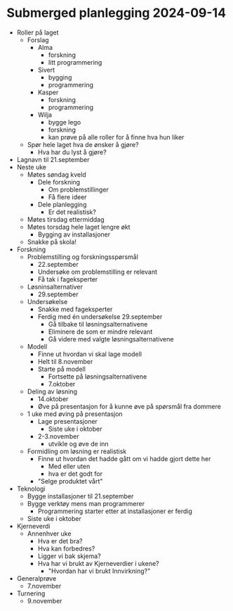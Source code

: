 # Submerged planlegging 2024-09-14

* Roller på laget
	* Forslag
		* Alma
			* forskning
			* litt programmering
		* Sivert
			* bygging
			* programmering
		* Kasper
			* forskning
			* programmering
		* Wilja
			* bygge lego
			* forskning
			* kan prøve på alle roller for å finne hva hun liker
	* Spør hele laget hva de ønsker å gjøre?
		* Hva har du lyst å gjøre?
* Lagnavn til 21.september
* Neste uke
	* Møtes søndag kveld
		* Dele forskning
			* Om problemstillinger
			* Få flere ideer
		* Dele planlegging
			* Er det realistisk?
	* Møtes tirsdag ettermiddag
	* Møtes torsdag hele laget lengre økt
		* Bygging av installasjoner
	* Snakke på skola!
* Forskning
	* Problemstilling og forskningsspørsmål
		* 22.september
		* Undersøke om problemstilling er relevant
		* Få tak i fageksperter
	* Løsninsalternativer
		* 29.september
	* Undersøkelse
		* Snakke med fageksperter
		* Ferdig med én undersøkelse 29.september
			* Gå tilbake til løsningsalternativene
			* Eliminere de som er mindre relevant
			* Gå videre med valgte løsningsalternativene
	* Modell
		* Finne ut hvordan vi skal lage modell
		* Helt til 8.november
		* Starte på modell
			* Fortsette på løsningsalternativene
			* 7.oktober
	* Deling av løsning
		* 14.oktober
		* Øve på presentasjon for å kunne øve på spørsmål fra dommere
	* 1 uke med øving på presentasjon
		* Lage presentasjoner
			* Siste uke i oktober
		* 2-3.november
			* utvikle og øve de inn
	* Formidling om løsning er realistisk
		* Finne ut hvordan det hadde gått om vi hadde gjort dette her
			* Med eller uten
			* hva er det godt for
		* "Selge produktet vårt"
* Teknologi
	* Bygge installasjoner til 21.september
	* Bygge verktøy mens man programmerer
		* Programmering starter etter at installasjoner er ferdig
	* Siste uke i oktober
* Kjerneverdi
	* Annenhver uke
		* Hva er det bra?
		* Hva kan forbedres?
		* Ligger vi bak skjema?
		* Hva har vi brukt av Kjerneverdier i ukene?
			* "Hvordan har vi brukt Innvirkning?"
* Generalprøve
	* 7.november
* Turnering
	* 9.november
